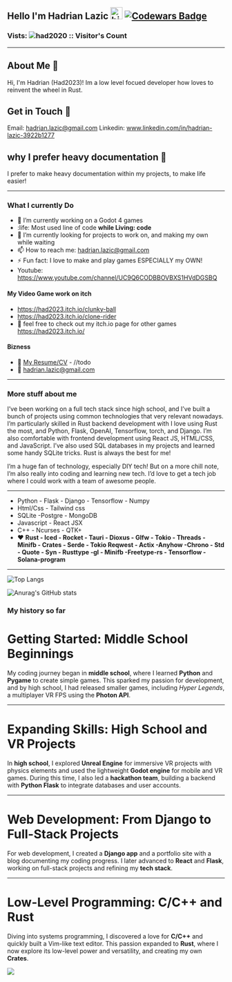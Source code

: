 ## Hello I'm Hadrian Lazic <img src="https://user-images.githubusercontent.com/1303154/88677602-1635ba80-d120-11ea-84d8-d263ba5fc3c0.gif" width="28px" height="28px" alt="hi"> [![Codewars Badge](https://www.codewars.com/users/had2020/badges/large)](https://www.codewars.com/users/dhanushka)

### Vists:  <img src="https://profile-counter.glitch.me/{had2020}/count.svg" alt="had2020 :: Visitor's Count" />

---

## About Me 👤
Hi, I'm Hadrian (Had2023)! Im a low level focued developer how loves to reinvent the wheel in Rust.

## Get in Touch 📲
Email: hadrian.lazic@gmail.com
Linkedin: www.linkedin.com/in/hadrian-lazic-3922b1277

## why I prefer heavy documentation 📝
I prefer to make heavy documentation within my projects, to make life easier!

---

### What I currently Do

- 🔭 I’m currently working on a Godot 4 games
- :life: Most used line of code **while Living: code**
- 🤔 I’m currently looking for projects to work on, and making my own while waiting
- 📫 How to reach me: hadrian.lazic@gmail.com
- ⚡ Fun fact: I love to make and play games ESPECIALLY my OWN!
- Youtube: https://www.youtube.com/channel/UC9Q6CODBBOVBXS1HVdDGSBQ

#### My Video Game work on itch 

- https://had2023.itch.io/clunky-ball
- https://had2023.itch.io/clone-rider
- 🚀 feel free to check out my itch.io page for other games https://had2023.itch.io/


#### Bizness
- :paperclip: [My Resume/CV](https://google.com) - //todo
- :email: hadrian.lazic@gmail.com

---

### More stuff about me
I’ve been working on a full tech stack since high school, and I’ve built a bunch of projects using common technologies that very relevant nowadays. I’m particularly skilled in Rust backend development with I love using Rust the most, and Python, Flask, OpenAI, Tensorflow, torch, and Django. I’m also comfortable with frontend development using React JS, HTML/CSS, and JavaScript. I’ve also used SQL databases in my projects and learned some handy SQLite tricks. Rust is always the best for me!

I’m a huge fan of technology, especially DIY tech! But on a more chill note, I’m also really into coding and learning new tech. I’d love to get a tech job where I could work with a team of awesome people. 

---

- Python - Flask - Django - Tensorflow - Numpy
- Html/Css - Tailwind css
- SQLite -Postgre - MongoDB
- Javascript - React JSX
- C++ - Ncurses - QTK+
- ❤️ **Rust - Iced - Rocket - Tauri - Dioxus - Glfw - Tokio - Threads - Minifb - Crates - Serde - Tokio Reqwest - Actix -Anyhow -Chrono - Std - Quote - Syn - Rusttype -gl - Minifb -Freetype-rs - Tensorflow -Solana-program**

---

![Top Langs](https://github-readme-stats.vercel.app/api/top-langs/?username=had2020&hide=html&theme=transparent)

![Anurag's GitHub stats](https://github-readme-stats.vercel.app/api?username=had2020&show=reviews,discussions_started,discussions_answered,prs_merged,prs_merged_percentage&theme=transparent)

### My history so far
# Getting Started: Middle School Beginnings
My coding journey began in **middle school**, where I learned **Python** and **Pygame** to create simple games. This sparked my passion for development, and by high school, I had released smaller games, including *Hyper Legends*, a multiplayer VR FPS using the **Photon API**.

---

# Expanding Skills: High School and VR Projects
In **high school**, I explored **Unreal Engine** for immersive VR projects with physics elements and used the lightweight **Godot engine** for mobile and VR games. During this time, I also led a **hackathon team**, building a backend with **Python Flask** to integrate databases and user accounts.

---

# Web Development: From Django to Full-Stack Projects
For web development, I created a **Django app** and a portfolio site with a blog documenting my coding progress. I later advanced to **React** and **Flask**, working on full-stack projects and refining my **tech stack**.

---

# Low-Level Programming: C/C++ and Rust
Diving into systems programming, I discovered a love for **C/C++** and quickly built a Vim-like text editor. This passion expanded to **Rust**, where I now explore its low-level power and versatility, and creating my own **Crates**.

<img src="https://github-profile-trophy.vercel.app/?username=had2020&theme=juicyfresh&no-bg=true" />
